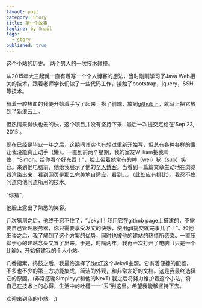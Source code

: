 ```yaml
---
layout: post
category: Story
title: 第一个故事
tagline: by Snail
tags: 
  - story
published: true
---
```


这个小站的历史。 两个男人的一次技术碰撞。

<!--more-->

从2015年大三起就一直有着写一个个人博客的想法，当时刚刚学习了Java Web相关的技术，跟着老师学长们做了一些代码工作，接触了bootstrap，jquery，SSH等技术。

有着一腔热血的我便开始着手写了起来，搭了前端，放到[github上](https://github.com/lsm2333/blog-front)，就马上把它放到了新浪云上。

但热情来得快也去的快，这个项目并没有坚持下来...最后一次提交定格在‘Sep 23, 2015’。

现在已经是毕业一年之后，这期间其实也有想过重新开始写，但总有各种各样的事让我没能真正动手（懒）。一直到前两个星期，我的室友William把我叫住，“Simon，给你看个好东西！”，脸上带着他常有的神（wei）秘（suo）笑容。来到他电脑前，他给我展示了他的[个人博客](http://williamjing.com)。当看到一篇篇文章生动地在浏览器渲染出来，看到网页是那么完美地自适应，看到。。。（此处应有排比），我忍不住问道向他问道所用的技术。

“你猜”。

他脸上露出了熟悉的笑容。

几次猜测之后，他终于忍不住了，“Jekyll！我用它在github page上搭建的，不需要自己管理服务器，你只需要享受发文的快感，使用git提交就完事儿了！”。和他细谈之后，我了解到了这个方案的优势，同时也被他的建站的热情所感染。一直压抑于心的建站念头又冒了出来。于是，时隔两年，我再一次打开了电脑（只是一个比喻），开始搭建我的个人小站。

几番搜索，捣鼓之后，我最终选择了[NexT](http://theme-next.simpleyyt.com/)这个Jekyll主题。它有着便捷的配置，不多也不少的第三方功能集成，简洁的外观，和非常友好的文档。这是我最终选择它的原因。(非常感谢Simpleyyt和他的NexT)
我之后将努力维护着这个小站，将自己在技术上的心得，生活中的吐槽一一“丢”到这里。希望我能够坚持下去。

欢迎来到我的小站。:)
